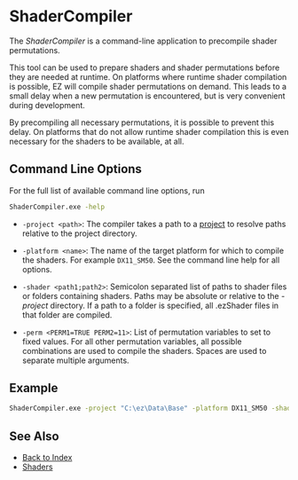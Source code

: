 # ShaderCompiler

The *ShaderCompiler* is a command-line application to precompile shader permutations.

This tool can be used to prepare shaders and shader permutations before they are needed at runtime. On platforms where runtime shader compilation is possible, EZ will compile shader permutations on demand. This leads to a small delay when a new permutation is encountered, but is very convenient during development.

By precompiling all necessary permutations, it is possible to prevent this delay. On platforms that do not allow runtime shader compilation this is even necessary for the shaders to be available, at all.

## Command Line Options

For the full list of available command line options, run

```cmd
ShaderCompiler.exe -help
```

* `-project <path>`: The compiler takes a path to a [project](../projects/projects-overview.md) to resolve paths relative to the project directory.

* `-platform <name>`: The name of the target platform for which to compile the shaders. For example `DX11_SM50`. See the command line help for all options.

* `-shader <path1;path2>`: Semicolon separated list of paths to shader files or folders containing shaders. Paths may be absolute or relative to the *-project* directory. If a path to a folder is specified, all .ezShader files in that folder are compiled.

* `-perm <PERM1=TRUE PERM2=11>`: List of permutation variables to set to fixed values. For all other permutation variables, all possible combinations are used to compile the shaders. Spaces are used to separate multiple arguments.

## Example

```cmd
ShaderCompiler.exe -project "C:\ez\Data\Base" -platform DX11_SM50 -shader "Shaders\Debug" -perm TOPOLOGY=TOPOLOGY_LINES CAMERA_MODE=CAMERA_MODE_PERSPECTIVE
```

## See Also

* [Back to Index](../index.md)
* [Shaders](../graphics/shaders/shaders-overview.md)